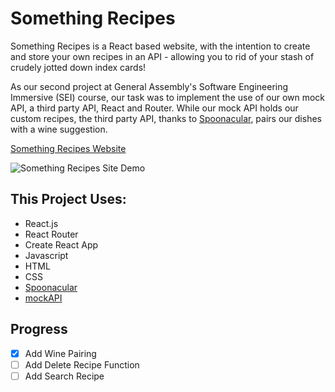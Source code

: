 # Something Recipes
Something Recipes is a React based website, with the intention to create and store your own recipes in an API - allowing you to rid of your stash of crudely jotted down index cards!

As our second project at General Assembly's Software Engineering Immersive (SEI) course, our task was to implement the use of our own mock API, a third party API, React and Router. While our mock API holds our custom recipes, the third party API, thanks to [Spoonacular](https://spoonacular.com/), pairs our dishes with a wine suggestion.

[Something Recipes Website](http://something-recipes.surge.sh/)

![Something Recipes Site Demo](somethingrecipes.gif)

## This Project Uses:
- React.js
- React Router
- Create React App
- Javascript
- HTML
- CSS
- [Spoonacular](https://spoonacular.com/)
- [mockAPI](https://www.mockapi.io/)

## Progress
- [x] Add Wine Pairing
- [ ] Add Delete Recipe Function
- [ ] Add Search Recipe